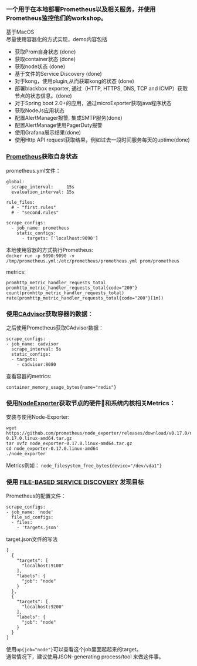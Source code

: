 ### 一个用于在本地部署Prometheus以及相关服务，并使用Prometheus监控他们的workshop。
基于MacOS  
尽量使用容器化的方式实现，demo内容包括
- 获取Prom自身状态 (done)
- 获取container状态 (done)
- 获取node状态 (done)
- 基于文件的Service Discovery (done)
- 对于kong，使用plugin,从而获取kong的状态 (done)
- 部署blackbox exporter, 通过（HTTP, HTTPS, DNS, TCP and ICMP）获取节点的状态信息。(done)
- 对于Spring boot 2.0+的应用，通过microExporter获取java程序状态
- 获取NodeJs应用状态
- 配置AlertManager报警, 集成SMTP服务(done)
- 配置AlertManage使用PagerDuty报警
- 使用Grafana展示结果(done)
- 使用Http API request获取结果，例如过去一段时间服务每天的uptime(done)


### [Prometheus](https://prometheus.io/docs/introduction/overview/)获取自身状态  
prometheus.yml文件：
```
global:
  scrape_interval:     15s 
  evaluation_interval: 15s

rule_files:
  # - "first.rules"
  # - "second.rules"

scrape_configs:
  - job_name: prometheus
    static_configs:
      - targets: ['localhost:9090']
```

本地使用容器的方式执行Prometheus:  
```docker run -p 9090:9090 -v /tmp/prometheus.yml:/etc/prometheus/prometheus.yml prom/prometheus```  

metrics:  
```
promhttp_metric_handler_requests_total
promhttp_metric_handler_requests_total{code="200"}
count(promhttp_metric_handler_requests_total)
rate(promhttp_metric_handler_requests_total{code="200"}[1m])
```

### 使用[CAdvisor](https://github.com/google/cadvisor)获取容器的数据：   
之后使用Prometheus获取CAdvisor数据：
```
scrape_configs:
- job_name: cadvisor
  scrape_interval: 5s
  static_configs:
  - targets:
    - cadvisor:8080
```
查看容器的metrics:
```
container_memory_usage_bytes{name="redis"}
```

### 使用[NodeExporter](https://github.com/prometheus/node_exporter)获取节点的硬件和系统内核相关Metrics：  
安装与使用Node-Exporter:
```
wget https://github.com/prometheus/node_exporter/releases/download/v0.17.0/node_exporter-0.17.0.linux-amd64.tar.gz
tar xvfz node_exporter-0.17.0.linux-amd64.tar.gz
cd node_exporter-0.17.0.linux-amd64
./node_exporter
```
Metrics例如：
```node_filesystem_free_bytes{device="/dev/vda1"}```

### 使用 [FILE-BASED SERVICE DISCOVERY](https://github.com/prometheus/prometheus/tree/master/discovery) 发现目标  
Prometheus的配置文件：
```
scrape_configs:
- job_name: 'node'
  file_sd_configs:
  - files:
    - 'targets.json'
```
target.json文件的写法
```
[
  {
    "targets": [
      "localhost:9100"
    ],
    "labels": {
      "job": "node"
    }
  },
  {
    "targets": [
      "localhost:9200"
    ],
    "labels": {
      "job": "node"
    }
  }
]
```
使用`up{job="node"}`可以查看这个job里面起起来的target。   
通常情况下，建议使用JSON-generating process/tool 来做这件事。
